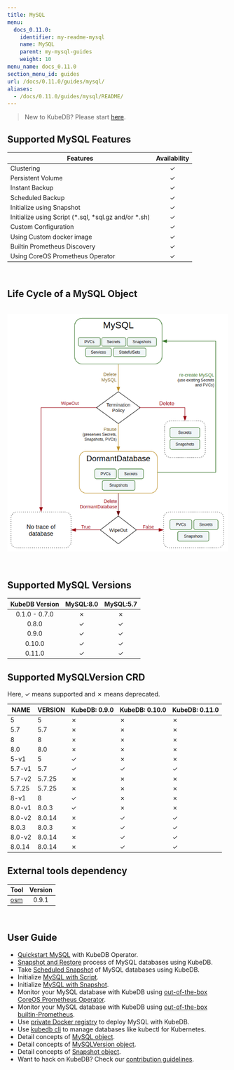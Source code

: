 ```yaml
---
title: MySQL
menu:
  docs_0.11.0:
    identifier: my-readme-mysql
    name: MySQL
    parent: my-mysql-guides
    weight: 10
menu_name: docs_0.11.0
section_menu_id: guides
url: /docs/0.11.0/guides/mysql/
aliases:
  - /docs/0.11.0/guides/mysql/README/
---
```


> New to KubeDB? Please start [here](/docs/concepts/README.md).

## Supported MySQL Features

|                        Features                         | Availability |
| ------------------------------------------------------- | :----------: |
| Clustering                                              |   &#10003;   |
| Persistent Volume                                       |   &#10003;   |
| Instant Backup                                          |   &#10003;   |
| Scheduled Backup                                        |   &#10003;   |
| Initialize using Snapshot                               |   &#10003;   |
| Initialize using Script (\*.sql, \*sql.gz and/or \*.sh) |   &#10003;   |
| Custom Configuration                                    |   &#10003;   |
| Using Custom docker image                               |   &#10003;   |
| Builtin Prometheus Discovery                            |   &#10003;   |
| Using CoreOS Prometheus Operator                        |   &#10003;   |

<br/>

## Life Cycle of a MySQL Object

<p align="center">
  <img alt="lifecycle"  src="/docs/images/mysql/mysql-lifecycle.png" >
</p>

<br/>

## Supported MySQL Versions

| KubeDB Version | MySQL:8.0 | MySQL:5.7 |
| :------------: | :-------: | :-------: |
| 0.1.0 - 0.7.0  | &#10007;  | &#10007;  |
|     0.8.0      | &#10003;  | &#10003;  |
|     0.9.0      | &#10003;  | &#10003;  |
|     0.10.0     | &#10003;  | &#10003;  |
|     0.11.0     | &#10003;  | &#10003;  |

## Supported MySQLVersion CRD

Here, &#10003; means supported and &#10007; means deprecated.

|  NAME  | VERSION | KubeDB: 0.9.0 | KubeDB: 0.10.0 | KubeDB: 0.11.0 |
| ------ | ------- | ------------- | -------------- | -------------- |
| 5      | 5       | &#10007;      | &#10007;       | &#10007;       |
| 5.7    | 5.7     | &#10007;      | &#10007;       | &#10007;       |
| 8      | 8       | &#10007;      | &#10007;       | &#10007;       |
| 8.0    | 8.0     | &#10007;      | &#10007;       | &#10007;       |
| 5-v1   | 5       | &#10003;      | &#10007;       | &#10007;       |
| 5.7-v1 | 5.7     | &#10003;      | &#10003;       | &#10003;       |
| 5.7-v2 | 5.7.25  | &#10007;      | &#10007;       | &#10007;       |
| 5.7.25 | 5.7.25  | &#10007;      | &#10007;       | &#10007;       |
| 8-v1   | 8       | &#10003;      | &#10007;       | &#10007;       |
| 8.0-v1 | 8.0.3   | &#10003;      | &#10007;       | &#10007;       |
| 8.0-v2 | 8.0.14  | &#10007;      | &#10003;       | &#10003;       |
| 8.0.3  | 8.0.3   | &#10007;      | &#10003;       | &#10003;       |
| 8.0-v2 | 8.0.14  | &#10007;      | &#10003;       | &#10003;       |
| 8.0.14 | 8.0.14  | &#10007;      | &#10003;       | &#10003;       |

## External tools dependency

|                  Tool                  | Version |
| -------------------------------------- | :-----: |
| [osm](https://github.com/appscode/osm) |  0.9.1  |

<br/>

## User Guide

- [Quickstart MySQL](/docs/guides/mysql/quickstart/quickstart.md) with KubeDB Operator.
- [Snapshot and Restore](/docs/guides/mysql/snapshot/backup-and-restore.md) process of MySQL databases using KubeDB.
- Take [Scheduled Snapshot](/docs/guides/mysql/snapshot/scheduled-backup.md) of MySQL databases using KubeDB.
- Initialize [MySQL with Script](/docs/guides/mysql/initialization/using-script.md).
- Initialize [MySQL with Snapshot](/docs/guides/mysql/initialization/using-snapshot.md).
- Monitor your MySQL database with KubeDB using [out-of-the-box CoreOS Prometheus Operator](/docs/guides/mysql/monitoring/using-coreos-prometheus-operator.md).
- Monitor your MySQL database with KubeDB using [out-of-the-box builtin-Prometheus](/docs/guides/mysql/monitoring/using-builtin-prometheus.md).
- Use [private Docker registry](/docs/guides/mysql/private-registry/using-private-registry.md) to deploy MySQL with KubeDB.
- Use [kubedb cli](/docs/guides/mysql/cli/cli.md) to manage databases like kubectl for Kubernetes.
- Detail concepts of [MySQL object](/docs/concepts/databases/mysql.md).
- Detail concepts of [MySQLVersion object](/docs/concepts/catalog/mysql.md).
- Detail concepts of [Snapshot object](/docs/concepts/snapshot.md).
- Want to hack on KubeDB? Check our [contribution guidelines](/docs/CONTRIBUTING.md).
